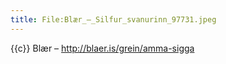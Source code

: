```yaml
---
title: File:Blær_–_Silfur_svanurinn_97731.jpeg
---
```


{{c}} Blær – http://blaer.is/grein/amma-sigga